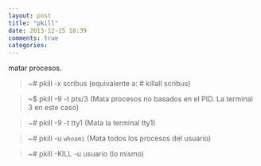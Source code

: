```yaml
---
layout: post
title: "pkill"
date: 2013-12-15 18:39
comments: true
categories: 
---
```

matar procesos.

>~# pkill -x scribus (equivalente a: # killall scribus)

>~$ pkill -9 -t pts/3 (Mata procesos no basados en el PID. La terminal 3 en este caso)

>~# pkill -9 -t tty1 (Mata la terminal tty1)

>~# pkill -u `whoami` (Mata todos los procesos del usuario)

>~# pkill -KILL -u usuario (lo mismo)

